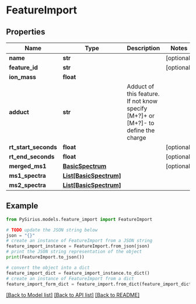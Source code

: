 # FeatureImport


## Properties

Name | Type | Description | Notes
------------ | ------------- | ------------- | -------------
**name** | **str** |  | [optional] 
**feature_id** | **str** |  | [optional] 
**ion_mass** | **float** |  | 
**adduct** | **str** | Adduct of this feature. If not know specify [M+?]+ or [M+?]- to define the charge | 
**rt_start_seconds** | **float** |  | [optional] 
**rt_end_seconds** | **float** |  | [optional] 
**merged_ms1** | [**BasicSpectrum**](BasicSpectrum.md) |  | [optional] 
**ms1_spectra** | [**List[BasicSpectrum]**](BasicSpectrum.md) |  | 
**ms2_spectra** | [**List[BasicSpectrum]**](BasicSpectrum.md) |  | 

## Example

```python
from PySirius.models.feature_import import FeatureImport

# TODO update the JSON string below
json = "{}"
# create an instance of FeatureImport from a JSON string
feature_import_instance = FeatureImport.from_json(json)
# print the JSON string representation of the object
print(FeatureImport.to_json())

# convert the object into a dict
feature_import_dict = feature_import_instance.to_dict()
# create an instance of FeatureImport from a dict
feature_import_form_dict = feature_import.from_dict(feature_import_dict)
```
[[Back to Model list]](../README.md#documentation-for-models) [[Back to API list]](../README.md#documentation-for-api-endpoints) [[Back to README]](../README.md)



